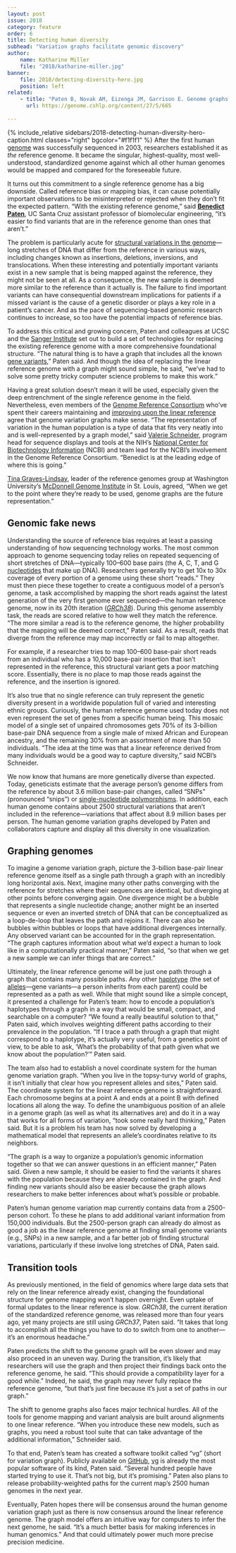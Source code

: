 ```yaml
---
layout: post
issue: 2018
category: feature
order: 6
title: Detecting human diversity
subhead: "Variation graphs facilitate genomic discovery"
author:
    name: Katharine Miller
    file: "2018/katharine-miller.jpg"
banner:
    file: 2018/detecting-diversity-hero.jpg
    position: left
related:
    - title: "Paten B, Novak AM, Eizenga JM, Garrison E. Genome graphs and the evolution of genome inference. Genome Res 2017;27:665-76."
      url: https://genome.cshlp.org/content/27/5/665
    
---
```

{% include_relative sidebars/2018-detecting-human-diversity-hero-caption.html classes="right" bgcolor="#f1f1f1" %}
After the first human [genome](https://ghr.nlm.nih.gov/primer/hgp/genome) was successfully sequenced in 2003, researchers established it as *the* reference genome. It became the singular, highest-quality, most well-understood, standardized genome against which all other human genomes would be mapped and compared for the foreseeable future.

It turns out this commitment to a single reference genome has a big downside. Called reference bias or mapping bias, it can cause potentially important observations to be misinterpreted or rejected when they don’t fit the expected pattern. “With the existing reference genome,” said [**Benedict Paten**](https://www.soe.ucsc.edu/people/benedict), UC Santa Cruz assistant professor of biomolecular engineering, “it’s easier to find variants that are in the reference genome than ones that aren’t.”

The problem is particularly acute for [structural variations in the genome](https://en.wikipedia.org/wiki/Human_Genome_Structural_Variation)—long stretches of DNA that differ from the reference in various ways, including changes known as insertions, deletions, inversions, and translocations. When these interesting and potentially important variants exist in a new sample that is being mapped against the reference, they might not be seen at all. As a consequence, the new sample is deemed more similar to the reference than it actually is. The failure to find important variants can have consequential downstream implications for patients if a missed variant is the cause of a genetic disorder or plays a key role in a patient’s cancer. And as the pace of sequencing-based genomic research continues to increase, so too have the potential impacts of reference bias.

To address this critical and growing concern, Paten and colleagues at UCSC and the [Sanger Institute](http://www.sanger.ac.uk/) set out to build a set of technologies for replacing the existing reference genome with a more comprehensive foundational structure. “The natural thing is to have a graph that includes all the known [gene variants](https://en.wikipedia.org/wiki/Allele),” Paten said. And though the idea of replacing the linear reference genome with a graph might sound simple, he said, “we’ve had to solve some pretty tricky computer science problems to make this work.”

Having a great solution doesn’t mean it will be used, especially given the deep entrenchment of the single reference genome in the field. Nevertheless, even members of the [Genome Reference Consortium](https://www.ncbi.nlm.nih.gov/grc) who’ve spent their careers maintaining and [improving upon the linear reference](http://genome.wustl.edu/projects/detail/reference-genomes-improvement/) agree that genome variation graphs make sense. “The representation of variation in the human population is a type of data that fits very neatly into and is well-represented by a graph model,” said [Valerie Schneider](https://mendelspod.com/podcasts/improving-backbone-clinical-genomics-valerie-schneider-ncbi/), program head for sequence displays and tools at the NIH’s [National Center for Biotechnology Information](https://www.ncbi.nlm.nih.gov/home/about/) (NCBI) and team lead for the NCBI’s involvement in the Genome Reference Consortium. “Benedict is at the leading edge of where this is going.”

[Tina Graves-Lindsay](http://genome.wustl.edu/people/individual/tina-graves-lindsay/), leader of the reference genomes group at Washington University’s [McDonnell Genome Institute](http://genome.wustl.edu/) in St. Louis, agreed, “When we get to the point where they’re ready to be used, genome graphs are the future representation.”

## Genomic fake news ##

Understanding the source of reference bias requires at least a passing understanding of how sequencing technology works. The most common approach to genome sequencing today relies on repeated sequencing of short stretches of DNA—typically 100–600 base pairs (the A, C, T, and G [nucleotides](https://en.wikipedia.org/wiki/Nucleotide) that make up DNA). Researchers generally try to get 10x to 30x coverage of every portion of a genome using these short “reads.” They must then piece these together to create a contiguous model of a person’s genome, a task accomplished by mapping the short reads against the latest generation of the very first genome ever sequenced—the human reference genome, now in its 20th iteration ([*GRCh38*](https://www.ncbi.nlm.nih.gov/grc/human)). During this genome assembly task, the reads are scored relative to how well they match the reference. “The more similar a read is to the reference genome, the higher probability that the mapping will be deemed correct,” Paten said. As a result, reads that diverge from the reference may map incorrectly or fail to map altogether.

For example, if a researcher tries to map 100–600 base-pair short reads from an individual who has a 10,000 base-pair insertion that isn’t represented in the reference, this structural variant gets a poor matching score. Essentially, there is no place to map those reads against the reference, and the insertion is ignored.

It’s also true that no single reference can truly represent the genetic diversity present in a worldwide population full of varied and interesting ethnic groups. Curiously, the human reference genome used today does not even represent the set of genes from a specific human being. This mosaic model of a single set of unpaired chromosomes gets 70% of its 3-billion base-pair DNA sequence from a single male of mixed African and European ancestry, and the remaining 30% from an assortment of more than 50 individuals. “The idea at the time was that a linear reference derived from many individuals would be a good way to capture diversity,” said NCBI’s Schneider.

We now know that humans are more genetically diverse than expected. Today, geneticists estimate that the average person’s genome differs from the reference by about 3.6 million base-pair changes, called “SNPs” (pronounced “snips”) or [single-nucleotide polymorphisms](https://ghr.nlm.nih.gov/primer/genomicresearch/snp). In addition, each human genome contains about 2500 structural variations that aren’t included in the reference—variations that affect about 8.9 million bases per person. The human genome variation graphs developed by Paten and collaborators capture and display all this diversity in one visualization.

## Graphing genomes ##

To imagine a genome variation graph, picture the 3-billion base-pair linear reference genome itself as a single path through a graph with an incredibly long horizontal axis. Next, imagine many other paths converging with the reference for stretches where their sequences are identical, but diverging at other points before converging again. One divergence might be a bubble that represents a single nucleotide change; another might be an inserted sequence or even an inverted stretch of DNA that can be conceptualized as a loop-de-loop that leaves the path and rejoins it. There can also be bubbles within bubbles or loops that have additional divergences internally. Any observed variant can be accounted for in the graph representation. “The graph captures information about what we’d expect a human to look like in a computationally practical manner,” Paten said, “so that when we get a new sample we can infer things that are correct.”

Ultimately, the linear reference genome will be just one path through a graph that contains many possible paths. Any other [haplotype](https://en.wikipedia.org/wiki/Haplotype) (the set of [alleles](https://en.wikipedia.org/wiki/Allele)—gene variants—a person inherits from each parent) could be represented as a path as well. While that might sound like a simple concept, it presented a challenge for Paten’s team: how to encode a population’s haplotypes through a graph in a way that would be small, compact, and searchable on a computer? “We found a really beautiful solution to that,” Paten said, which involves weighting different paths according to their prevalence in the population. “If I trace a path through a graph that might correspond to a haplotype, it’s actually very useful, from a genetics point of view, to be able to ask, ‘What’s the probability of that path given what we know about the population?’” Paten said.

The team also had to establish a novel coordinate system for the human genome variation graph. “When you live in the topsy-turvy world of graphs, it isn’t initially that clear how you represent alleles and sites,” Paten said. The coordinate system for the linear reference genome is straightforward. Each chromosome begins at a point A and ends at a point B with defined locations all along the way. To define the unambiguous position of an allele in a genome graph (as well as what its alternatives are) and do it in a way that works for all forms of variation, “took some really hard thinking,” Paten said. But it is a problem his team has now solved by developing a mathematical model that represents an allele’s coordinates relative to its neighbors.

“The graph is a way to organize a population’s genomic information together so that we can answer questions in an efficient manner,” Paten said. Given a new sample, it should be easier to find the variants it shares with the population because they are already contained in the graph. And finding new variants should also be easier because the graph allows researchers to make better inferences about what’s possible or probable.

Paten’s human genome variation map currently contains data from a 2500-person cohort. To these he plans to add additional variant information from 150,000 individuals. But the 2500-person graph can already do almost as good a job as the linear reference genome at finding small genome variants (e.g., SNPs) in a new sample, and a far better job of finding structural variations, particularly if these involve long stretches of DNA, Paten said.

## Transition tools ##

As previously mentioned, in the field of genomics where large data sets that rely on the linear reference already exist, changing the foundational structure for genome mapping won’t happen overnight. Even uptake of formal updates to the linear reference is slow. *GRCh38*, the current iteration of the standardized reference genome, was released more than four years ago, yet many projects are still using *GRCh37*, Paten said. “It takes that long to accomplish all the things you have to do to switch from one to another—it’s an enormous headache.”

Paten predicts the shift to the genome graph will be even slower and may also proceed in an uneven way. During the transition, it’s likely that researchers will use the graph and then project their findings back onto the reference genome, he said. “This should provide a compatibility layer for a good while.” Indeed, he said, the graph may never fully replace the reference genome, “but that’s just fine because it’s just a set of paths in our graph.”

The shift to genome graphs also faces major technical hurdles. All of the tools for genome mapping and variant analysis are built around alignments to one linear reference. “When you introduce these new models, such as graphs, you need a robust tool suite that can take advantage of the additional information,” Schneider said.

To that end, Paten’s team has created a software toolkit called “vg” (short for variation graph). Publicly available on [GitHub](https://github.com/about), [vg](https://github.com/vgteam/vg#vg) is already the most popular software of its kind, Paten said. “Several hundred people have started trying to use it. That’s not big, but it’s promising.” Paten also plans to release probability-weighted paths for the current map’s 2500 human genomes in the next year.

Eventually, Paten hopes there will be consensus around the human genome variation graph just as there is now consensus around the linear reference genome. The graph model offers an intuitive way for computers to infer the next genome, he said. “It’s a much better basis for making inferences in human genomics.” And that could ultimately power much more precise precision medicine.